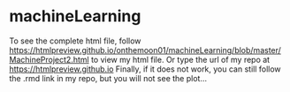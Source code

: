 machineLearning
===============
To see the complete html file, follow https://htmlpreview.github.io/onthemoon01/machineLearning/blob/master/MachineProject2.html to view my html file.
Or type the url of my repo at https://htmlpreview.github.io
Finally, if it does not work, you can still follow the .rmd link in my repo, but you will not see the plot...
